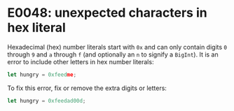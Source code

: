 # E0048: unexpected characters in hex literal

Hexadecimal (hex) number literals start with `0x` and can only contain digits
`0` through `9` and `a` through `f` (and optionally an `n` to signify a
`BigInt`). It is an error to include other letters in hex number literals:

```javascript
let hungry = 0xfeedme;
```

To fix this error, fix or remove the extra digits or letters:

```javascript
let hungry = 0xfeedad00d;
```
